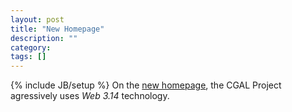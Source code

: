 ```yaml
---
layout: post
title: "New Homepage"
description: ""
category: 
tags: []
---
```

{% include JB/setup %}
On the <a href="{{BASE_PATH}}/April11/FirstOfApril.html">new homepage</a>, the CGAL Project agressively uses <em>Web 3.14</em> technology.
